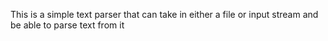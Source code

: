 This is a simple text parser that can take in either a file or input stream and be able to parse text from it
